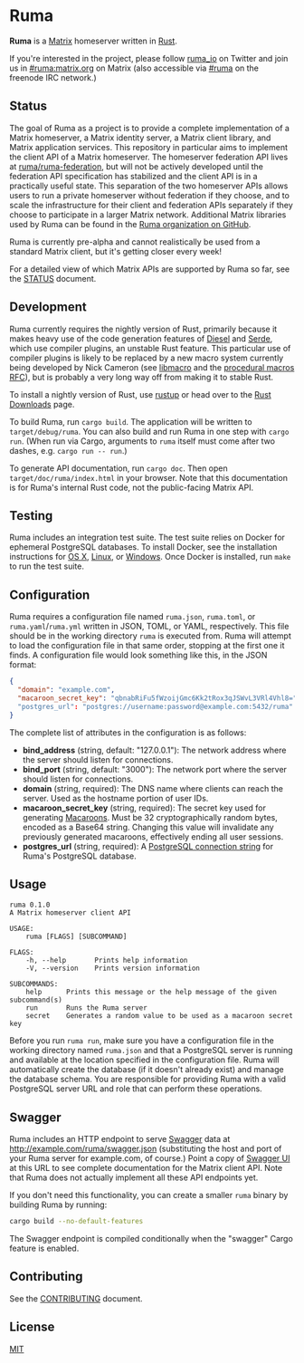 # Ruma

**Ruma** is a [Matrix](https://matrix.org/) homeserver written in [Rust](https://www.rust-lang.org/).

If you're interested in the project, please follow [ruma_io](https://twitter.com/ruma_io) on Twitter and join us in [#ruma:matrix.org](https://vector.im/beta/#/room/#ruma:matrix.org) on Matrix (also accessible via [#ruma](https://webchat.freenode.net/?channels=ruma) on the freenode IRC network.)

## Status

The goal of Ruma as a project is to provide a complete implementation of a Matrix homeserver, a Matrix identity server, a Matrix client library, and Matrix application services.
This repository in particular aims to implement the client API of a Matrix homeserver.
The homeserver federation API lives at [ruma/ruma-federation](https://github.com/ruma/ruma-federation), but will not be actively developed until the federation API specification has stabilized and the client API is in a practically useful state.
This separation of the two homeserver APIs allows users to run a private homeserver without federation if they choose, and to scale the infrastructure for their client and federation APIs separately if they choose to participate in a larger Matrix network.
Additional Matrix libraries used by Ruma can be found in the [Ruma organization on GitHub](https://github.com/ruma).

Ruma is currently pre-alpha and cannot realistically be used from a standard Matrix client, but it's getting closer every week!

For a detailed view of which Matrix APIs are supported by Ruma so far, see the [STATUS](STATUS.md) document.

## Development

Ruma currently requires the nightly version of Rust, primarily because it makes heavy use of the code generation features of [Diesel](https://github.com/sgrif/diesel) and [Serde](https://github.com/serde-rs/serde), which use compiler plugins, an unstable Rust feature.
This particular use of compiler plugins is likely to be replaced by a new macro system currently being developed by Nick Cameron (see [libmacro](http://www.ncameron.org/blog/libmacro/) and the [procedural macros RFC](https://github.com/rust-lang/rfcs/pull/1566)), but is probably a very long way off from making it to stable Rust.

To install a nightly version of Rust, use [rustup](https://www.rustup.rs/) or head over to the [Rust Downloads](https://www.rust-lang.org/downloads.html) page.

To build Ruma, run `cargo build`. The application will be written to `target/debug/ruma`.
You can also build and run Ruma in one step with `cargo run`.
(When run via Cargo, arguments to `ruma` itself must come after two dashes, e.g. `cargo run -- run`.)

To generate API documentation, run `cargo doc`.
Then open `target/doc/ruma/index.html` in your browser.
Note that this documentation is for Ruma's internal Rust code, not the public-facing Matrix API.

## Testing

Ruma includes an integration test suite.
The test suite relies on Docker for ephemeral PostgreSQL databases.
To install Docker, see the installation instructions for [OS X](https://docs.docker.com/mac/), [Linux](https://docs.docker.com/linux/), or [Windows](https://docs.docker.com/windows/).
Once Docker is installed, run `make` to run the test suite.

## Configuration

Ruma requires a configuration file named `ruma.json`, `ruma.toml`, or `ruma.yaml`/`ruma.yml` written in JSON, TOML, or YAML, respectively.
This file should be in the working directory `ruma` is executed from.
Ruma will attempt to load the configuration file in that same order, stopping at the first one it finds.
A configuration file would look something like this, in the JSON format:

``` json
{
  "domain": "example.com",
  "macaroon_secret_key": "qbnabRiFu5fWzoijGmc6Kk2tRox3qJSWvL3VRl4Vhl8="
  "postgres_url": "postgres://username:password@example.com:5432/ruma"
}
```

The complete list of attributes in the configuration is as follows:

* **bind_address** (string, default: "127.0.0.1"):
  The network address where the server should listen for connections.
* **bind_port** (string, default: "3000"):
  The network port where the server should listen for connections.
* **domain** (string, required):
  The DNS name where clients can reach the server.
  Used as the hostname portion of user IDs.
* **macaroon_secret_key** (string, required):
  The secret key used for generating [Macaroons](https://research.google.com/pubs/pub41892.html).
  Must be 32 cryptographically random bytes, encoded as a Base64 string.
  Changing this value will invalidate any previously generated macaroons, effectively ending all user sessions.
* **postgres_url** (string, required):
  A [PostgreSQL connection string](http://www.postgresql.org/docs/current/static/libpq-connect.html#LIBPQ-CONNSTRING) for Ruma's PostgreSQL database.

## Usage

```
ruma 0.1.0
A Matrix homeserver client API

USAGE:
    ruma [FLAGS] [SUBCOMMAND]

FLAGS:
    -h, --help       Prints help information
    -V, --version    Prints version information

SUBCOMMANDS:
    help      Prints this message or the help message of the given subcommand(s)
    run       Runs the Ruma server
    secret    Generates a random value to be used as a macaroon secret key
```

Before you run `ruma run`, make sure you have a configuration file in the working directory named `ruma.json` and that a PostgreSQL server is running and available at the location specified in the configuration file.
Ruma will automatically create the database (if it doesn't already exist) and manage the database schema.
You are responsible for providing Ruma with a valid PostgreSQL server URL and role that can perform these operations.

## Swagger

Ruma includes an HTTP endpoint to serve [Swagger](http://swagger.io/) data at http://example.com/ruma/swagger.json (substituting the host and port of your Ruma server for example.com, of course.)
Point a copy of [Swagger UI](https://github.com/swagger-api/swagger-ui) at this URL to see complete documentation for the Matrix client API.
Note that Ruma does not actually implement all these API endpoints yet.

If you don't need this functionality, you can create a smaller `ruma` binary by building Ruma by running:

``` bash
cargo build --no-default-features
```

The Swagger endpoint is compiled conditionally when the "swagger" Cargo feature is enabled.

## Contributing

See the [CONTRIBUTING](CONTRIBUTING.md) document.

## License

[MIT](http://opensource.org/licenses/MIT)
